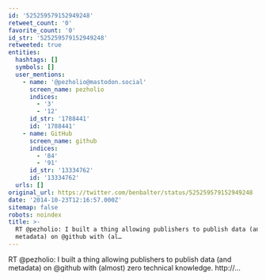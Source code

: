 ```yaml
---
id: '525259579152949248'
retweet_count: '0'
favorite_count: '0'
id_str: '525259579152949248'
retweeted: true
entities:
  hashtags: []
  symbols: []
  user_mentions:
    - name: '@pezholio@mastodon.social'
      screen_name: pezholio
      indices:
        - '3'
        - '12'
      id_str: '1788441'
      id: '1788441'
    - name: GitHub
      screen_name: github
      indices:
        - '84'
        - '91'
      id_str: '13334762'
      id: '13334762'
  urls: []
original_url: https://twitter.com/benbalter/status/525259579152949248
date: '2014-10-23T12:16:57.000Z'
sitemap: false
robots: noindex
title: >-
  RT @pezholio: I built a thing allowing publishers to publish data (and
  metadata) on @github with (al…
---
```


RT @pezholio: I built a thing allowing publishers to publish data (and metadata) on @github with (almost) zero technical knowledge. http://…